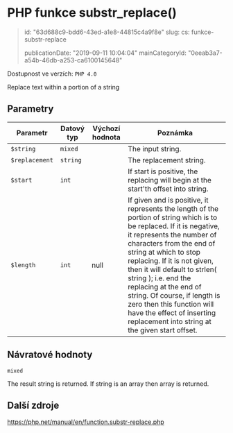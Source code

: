 PHP funkce substr_replace()
===========================

> id: "63d688c9-bdd6-43ed-a1e8-44815c4a9f8e"
> slug:
> 	cs: funkce-substr-replace
> 
> publicationDate: "2019-09-11 10:04:04"
> mainCategoryId: "0eeab3a7-a54b-46db-a253-ca6100145648"

Dostupnost ve verzích: `PHP 4.0`

Replace text within a portion of a string


Parametry
--------------

| Parametr | Datový typ | Výchozí hodnota | Poznámka |
|-----|-----|-----|-----|
| `$string` | `mixed` |  | The input string. |
| `$replacement` | `string` |  | The replacement string. |
| `$start` | `int` |  | If start is positive, the replacing will begin at the start'th offset into string. |
| `$length` | `int` | null | If given and is positive, it represents the length of the portion of string which is to be replaced. If it is negative, it represents the number of characters from the end of string at which to stop replacing. If it is not given, then it will default to strlen( string ); i.e. end the replacing at the end of string. Of course, if length is zero then this function will have the effect of inserting replacement into string at the given start offset. |


Návratové hodnoty
----------------

`mixed`

The result string is returned. If string is an
array then array is returned.

Další zdroje
------------

https://php.net/manual/en/function.substr-replace.php
